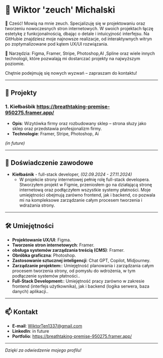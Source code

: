 
# 🌟 Wiktor 'zeuch' Michalski 

👋 Cześć! Mowią na mnie zeuch. Specjalizuję się w projektowaniu oraz tworzeniu nowoczesnych stron internetowych. W swoich projektach łączę estetykę z funkcjonalnością, dbając o detale i intuicyjność interfejsu. Na GitHubie znajdziesz moje najnowsze realizacje, od interaktywnych witryn po zoptymalizowane pod kątem UX/UI rozwiązania.

🚀 Narzędzia: Figma, Framer, Stripe, Photoshop,AI ,Spline oraz wiele innych technologii, które pozwalają mi dostarczać projekty na najwyższym poziomie.

Chętnie podejmuję się nowych wyzwań – zapraszam do kontaktu!

---

## 🚀 Projekty

### 1. **Kiełbaśbik** https://breathtaking-premise-950275.framer.app/
   - **Opis**: Wizytówka firmy oraz rozbudowany sklep – strona słuzy jako sklep oraz przedstawia profesjonalizm firmy.
   - **Technologie**: Framer, Stripe, Photoshop, Ai


*(in future)*

---

## 💼 Doświadczenie zawodowe

- **Kiełbaśnik** - full-stack developer, _(02.09.2024 - 27.11.2024)_
   - W projekcie strony internetowej pełnię rolę full-stack developera. Stworzyłem projekt w Figmie, przeniosłem go na działającą stronę internetową oraz podłączyłem wszystkie systemy płatności. Moje umiejętności obejmują zarówno frontend, jak i backend, co pozwala mi na kompleksowe zarządzanie całym procesem tworzenia i wdrażania strony.


---

## 🛠️ Umiejętności

- **Projektowanie UX/UI**: Figma.
- **Tworzenie stron internetowych**: Framer.
- **obsługa systemów zarządzania treścią (CMS)**: Framer.
- **Obróbka graficzna**: Photoshop.
- **Zastosowanie sztucznej inteligencji**: Chat GPT, Copilot, Midjourney.
- **Zarządzanie projektem:**: Umiejętność planowania i zarządzania całym procesem tworzenia strony, od pomysłu do wdrożenia, w tym podłączenie systemów płatności..
- **Full-Stack Development:**: Umiejętność pracy zarówno w zakresie frontend (interfejs użytkownika), jak i backend (logika serwera, baza danych) aplikacji..

---

## 📫 Kontakt

- **E-mail**: WiktorTen1337@gmail.com
- **LinkedIn**: in future
- **Portfolio**: https://breathtaking-premise-950275.framer.app/

---

_Dzięki za odwiedzenie mojego profilu!_
